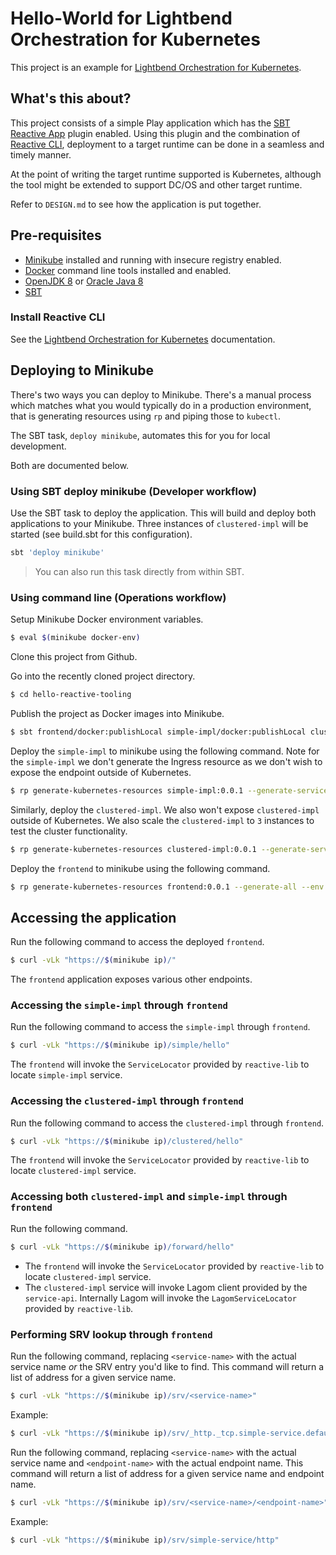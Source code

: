 # Hello-World for Lightbend Orchestration for Kubernetes

This project is an example for [Lightbend Orchestration for Kubernetes](https://developer.lightbend.com/docs/lightbend-orchestration-kubernetes/latest/).

## What's this about?

This project consists of a simple Play application which has the [SBT Reactive App](https://github.com/lightbend/sbt-reactive-app) plugin enabled. Using this plugin and the combination of [Reactive CLI](https://github.com/lightbend/reactive-cli), deployment to a target runtime can be done in a seamless and timely manner.

At the point of writing the target runtime supported is Kubernetes, although the tool might be extended to support DC/OS and other target runtime.

Refer to `DESIGN.md` to see how the application is put together.

## Pre-requisites

* [Minikube](https://kubernetes.io/docs/tasks/tools/install-minikube/) installed and running with insecure registry enabled.
* [Docker](https://docs.docker.com/engine/installation/) command line tools installed and enabled.
* [OpenJDK 8](http://openjdk.java.net/install/) or [Oracle Java 8](http://www.oracle.com/technetwork/java/javase/downloads/jdk8-downloads-2133151.html)
* [SBT](http://www.scala-sbt.org/download.html)

### Install Reactive CLI

See the [Lightbend Orchestration for Kubernetes](https://developer.lightbend.com/docs/lightbend-orchestration-kubernetes/latest/cli-installation.html#install-the-cli) documentation.

## Deploying to Minikube

There's two ways you can deploy to Minikube. There's a manual process which matches what you would typically do in
a production environment, that is generating resources using `rp` and piping those to `kubectl`.

The SBT task, `deploy minikube`, automates this for you for local development.

Both are documented below.

### Using SBT deploy minikube (Developer workflow)

Use the SBT task to deploy the application. This will build and deploy both applications to your Minikube. Three
instances of `clustered-impl` will be started (see build.sbt for this configuration).

```bash
sbt 'deploy minikube'
```

> You can also run this task directly from within SBT.

### Using command line (Operations workflow)

Setup Minikube Docker environment variables.

```bash
$ eval $(minikube docker-env)
```

Clone this project from Github.

Go into the recently cloned project directory.

```bash
$ cd hello-reactive-tooling
```

Publish the project as Docker images into Minikube.

```bash
$ sbt frontend/docker:publishLocal simple-impl/docker:publishLocal clustered-impl/docker:publishLocal
```

Deploy the `simple-impl` to minikube using the following command. Note for the `simple-impl` we don't generate the Ingress resource as we don't wish to expose the endpoint outside of Kubernetes.

```bash
$ rp generate-kubernetes-resources simple-impl:0.0.1 --generate-services --generate-pod-controllers --env JAVA_OPTS="-Dplay.http.secret.key=simple" | kubectl apply -f -
```

Similarly, deploy the `clustered-impl`. We also won't expose `clustered-impl` outside of Kubernetes. We also scale the `clustered-impl` to `3` instances to test the cluster functionality.

```bash
$ rp generate-kubernetes-resources clustered-impl:0.0.1 --generate-services --generate-pod-controllers --pod-controller-replicas 3 --env JAVA_OPTS="-Dplay.http.secret.key=clustered" | kubectl apply -f -
```


Deploy the `frontend` to minikube using the following command.

```bash
$ rp generate-kubernetes-resources frontend:0.0.1 --generate-all --env JAVA_OPTS="-Dplay.http.secret.key=hereiam -Dplay.filters.hosts.allowed.0=$(minikube ip)" | kubectl apply -f -
```



## Accessing the application

Run the following command to access the deployed `frontend`.

```bash
$ curl -vLk "https://$(minikube ip)/"
```

The `frontend` application exposes various other endpoints.

### Accessing the `simple-impl` through `frontend`

Run the following command to access the `simple-impl` through `frontend`.

```bash
$ curl -vLk "https://$(minikube ip)/simple/hello"
```

The `frontend` will invoke the `ServiceLocator` provided by `reactive-lib` to locate `simple-impl` service.

### Accessing the `clustered-impl` through `frontend`

Run the following command to access the `clustered-impl` through `frontend`.

```bash
$ curl -vLk "https://$(minikube ip)/clustered/hello"
```

The `frontend` will invoke the `ServiceLocator` provided by `reactive-lib` to locate `clustered-impl` service.

### Accessing both `clustered-impl` and `simple-impl` through `frontend`

Run the following command.

```bash
$ curl -vLk "https://$(minikube ip)/forward/hello"
```

* The `frontend` will invoke the `ServiceLocator` provided by `reactive-lib` to locate `clustered-impl` service.
* The `clustered-impl` service will invoke Lagom client provided by the `service-api`. Internally Lagom will invoke the `LagomServiceLocator` provided by `reactive-lib`.

### Performing SRV lookup through `frontend`

Run the following command, replacing `<service-name>` with the actual service name _or_ the SRV entry you'd like to find. This command will return a list of address for a given service name.

```bash
$ curl -vLk "https://$(minikube ip)/srv/<service-name>"
```

Example:

```bash
$ curl -vLk "https://$(minikube ip)/srv/_http._tcp.simple-service.default.svc.cluster.local"
```

Run the following command, replacing `<service-name>` with the actual service name and `<endpoint-name>` with the actual endpoint name. This command will return a list of address for a given service name and endpoint name.

```bash
$ curl -vLk "https://$(minikube ip)/srv/<service-name>/<endpoint-name>"
```

Example:

```bash
$ curl -vLk "https://$(minikube ip)/srv/simple-service/http"
```
